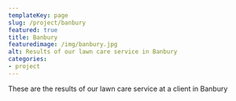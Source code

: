 ```yaml
---
templateKey: page
slug: /project/banbury
featured: true
title: Banbury
featuredimage: /img/banbury.jpg
alt: Results of our lawn care service in Banbury
categories:
- project
---
```

These are the results of our lawn care service at a client in Banbury



